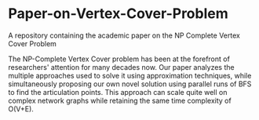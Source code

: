 # Paper-on-Vertex-Cover-Problem
A repository containing the academic paper on the NP Complete Vertex Cover Problem

The NP-Complete Vertex Cover problem has been at the forefront of researchers' attention for many decades now. Our paper analyzes the 
multiple approaches used to solve it using approximation techniques, while simultaneously proposing our own novel solution using parallel
runs of BFS to find the articulation points. This approach can scale quite well on complex network graphs while retaining the same 
time complexity of O(V+E).

